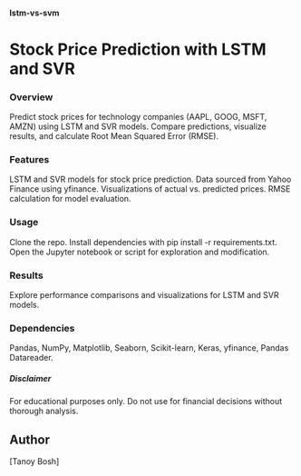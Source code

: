#### lstm-vs-svm
# Stock Price Prediction with LSTM and SVR

### Overview
Predict stock prices for technology companies (AAPL, GOOG, MSFT, AMZN) using LSTM and SVR models. Compare predictions, visualize results, and calculate Root Mean Squared Error (RMSE).

### Features
LSTM and SVR models for stock price prediction.
Data sourced from Yahoo Finance using yfinance.
Visualizations of actual vs. predicted prices.
RMSE calculation for model evaluation.

### Usage
Clone the repo.
Install dependencies with pip install -r requirements.txt.
Open the Jupyter notebook or script for exploration and modification.

### Results
Explore performance comparisons and visualizations for LSTM and SVR models.

### Dependencies
Pandas, NumPy, Matplotlib, Seaborn, Scikit-learn, Keras, yfinance, Pandas Datareader.

##### Disclaimer
For educational purposes only. Do not use for financial decisions without thorough analysis.

## Author
[Tanoy Bosh]
